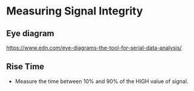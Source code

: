 # Measuring Signal Integrity

## Eye diagram

https://www.edn.com/eye-diagrams-the-tool-for-serial-data-analysis/


## Rise Time
- Measure the time between 10% and 90% of the HIGH value of signal.


